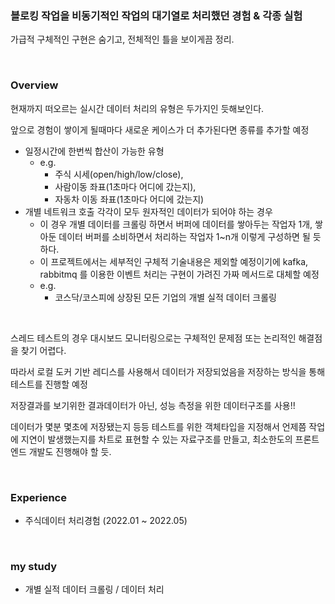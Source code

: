 ### 블로킹 작업을 비동기적인 작업의 대기열로 처리했던 경험 & 각종 실험

가급적 구체적인 구현은 숨기고, 전체적인 틀을 보이게끔 정리.

<br>



### Overview

현재까지 떠오르는 실시간 데이터 처리의 유형은 두가지인 듯해보인다.

앞으로 경험이 쌓이게 될때마다 새로운 케이스가 더 추가된다면 종류를 추가할 예정

- 일정시간에 한번씩 합산이 가능한 유형
  - e.g. 
    - 주식 시세(open/high/low/close), 
    - 사람이동 좌표(1초마다 어디에 갔는지), 
    - 자동차 이동 좌표(1초마다 어디에 갔는지)
- 개별 네트워크 호출 각각이 모두 원자적인 데이터가 되어야 하는 경우
  - 이 경우 개별 데이터를 크롤링 하면서 버퍼에 데이터를 쌓아두는 작업자 1개, 쌓아둔 데이터 버퍼를 소비하면서 처리하는 작업자 1\~n개  이렇게 구성하면 될 듯하다.
  - 이 프로젝트에서는 세부적인 구체적 기술내용은 제외할 예정이기에 kafka, rabbitmq 를 이용한 이벤트 처리는 구현이 가려진 가짜 메서드로 대체할 예정
  - e.g. 
    - 코스닥/코스피에 상장된 모든 기업의 개별 실적 데이터 크롤링

<br>



스레드 테스트의 경우 대시보드 모니터링으로는 구체적인 문제점 또는 논리적인 해결점을 찾기 어렵다.

따라서 로컬 도커 기반 레디스를 사용해서 데이터가 저장되었음을 저장하는 방식을 통해 테스트를 진행할 예정

저장결과를 보기위한 결과데이터가 아닌, 성능 측정을 위한 데이터구조를 사용!!

데이터가 몇분 몇초에 저장됐는지 등등 테스트를 위한 객체타입을 지정해서  언제쯤 작업에 지연이 발생했는지를 차트로 표현할 수 있는 자료구조를 만들고, 최소한도의 프론트엔드 개발도 진행해야 할 듯.

<br>



### Experience

- 주식데이터 처리경험 (2022.01 ~ 2022.05)

<br>



### my study

- 개별 실적 데이터 크롤링 / 데이터 처리





